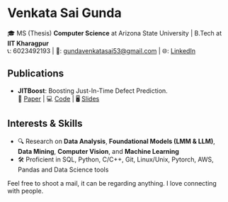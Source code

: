 # Venkata Sai Gunda

🎓 MS (Thesis) **Computer Science** at Arizona State University | B.Tech at **IIT Kharagpur**  
📞: 6023492193 | 📧: [gundavenkatasai53@gmail.com](mailto:gundavenkatasai53@gmail.com) | 🌐: [LinkedIn](https://www.linkedin.com/in/venkata-sai-gunda/)
## Publications

- **JITBoost**: Boosting Just-In-Time Defect Prediction.  
  📄 [Paper](https://drive.google.com/file/d/1yXxKfhkcdB-qp1JWpkAJcXfBUnFFrMh_/view?usp=drive_link) | 💻 [Code](https://github.com/wahabhamoulhadj/bcml) | 🖥️ [Slides](https://docs.google.com/presentation/d/14yrG60YwxHo8JgtduNHRmaLVrrZPJfXb/edit?usp=sharing&ouid=114846400380729632800&rtpof=true&sd=true)
  
<!-- - **Spatio-Temporal Analysis of Water Stresses** (Bachelors Thesis):  
  Predicted water stress in crops using ConvLSTM.  
  📄 [Paper](https://drive.google.com/file/d/16XLmrbSjduBYUb_lWr1aSmrdBxaCIuFB/view?usp=sharing) | 💻 [Code](https://github.com/GVS-007/Spatio-Temporal-Analysis) | 🖥️ [Slides](https://docs.google.com/presentation/d/1R_S8SErI2SukKWwfhT5NQE4nKQ77laXV/edit?usp=sharing&ouid=114846400380729632800&rtpof=true&sd=true) -->
  

## Interests & Skills

- 🔍 Research on  **Data Analysis**, **Foundational Models (LMM & LLM)**, **Data Mining**, **Computer Vision**, and **Machine Learning**
- 🛠 Proficient in SQL, Python, C/C++, Git, Linux/Unix, Pytorch, AWS, Pandas and Data Science tools


Feel free to shoot a mail, it can be regarding anything. I love connecting with people.
